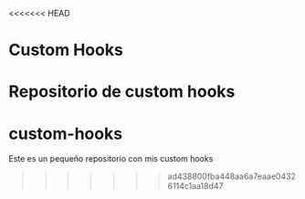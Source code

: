 <<<<<<< HEAD
# Custom Hooks

Repositorio de custom hooks
=======
# custom-hooks
Este es un pequeño repositorio con mis custom hooks
>>>>>>> ad438800fba448aa6a7eaae04326114c1aa18d47
